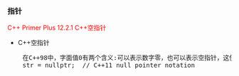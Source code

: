 ### 指针 ###

<font color='red'>C++ Primer Plus 12.2.1 C++空指针 </font>

+ C++空指针
<pre>
	在C++98中，字面值0有两个含义:可以表示数字零，也可以表示空指针，这使得阅读程序的人和编译器难以区分。有些程序员使用(void *) 0 来标识空指针(空指针本身的内部表示可能不是零)，还有写程序员使用NULL,这是一个表示空指针的C语言宏。C++11提供了更好的解决方案:引入关键字nullptr,用于表示空指针。您仍可像以前一样使用0，——否则大量现有的代码将非法，但建议您使用nullptr
    str = nullptr;	// C++11 null pointer notation
</pre>





